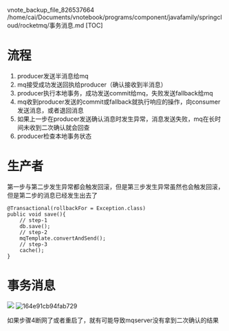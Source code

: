 vnote_backup_file_826537664 /home/cai/Documents/vnotebook/programs/component/javafamily/springcloud/rocketmq/事务消息.md
[TOC]

# 流程
1. producer发送半消息给mq
2. mq接受成功发送回执给producer（确认接收到半消息）
3. producer执行本地事务，成功发送commit给mq，失败发送fallback给mq
4. mq收到producer发送的commit或fallback就执行响应的操作，向consumer发送消息，或者退回消息
5. 如果上一步在producer发送确认消息时发生异常，消息发送失败，mq在长时间未收到二次确认就会回查
6. producer检查本地事务状态

# 生产者
第一步与第二步发生异常都会触发回滚，但是第三步发生异常虽然也会触发回滚，但是第二步的消息已经发生出去了
```
@Transactional(rollbackFor = Exception.class)
public void save(){
    // step-1
    db.save();
    // step-2
    mqTemplate.convertAndSend();
    // step-3
    cache();
}
```
# 事务消息

![](_v_images/20200323200909734_523683364.png)
![164e91cb94fab729](_v_images/20200323200142393_2066064305.png)

如果步骤4断网了或者重启了，就有可能导致mqserver没有拿到二次确认的结果